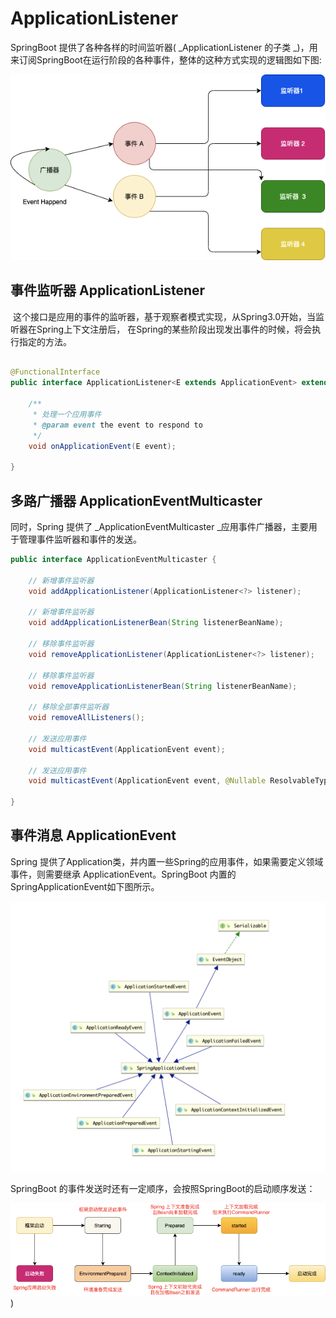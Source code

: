 # ApplicationListener



SpringBoot 提供了各种各样的时间监听器( _ApplicationListener 的子类 _)，用来订阅SpringBoot在运行阶段的各种事件，整体的这种方式实现的逻辑图如下图:


![image.png](../../img/ApplicationListener.png)




## 事件监听器 ApplicationListener


 这个接口是应用的事件的监听器，基于观察者模式实现，从Spring3.0开始，当监听器在Spring上下文注册后， 在Spring的某些阶段出现发出事件的时候，将会执行指定的方法。
```java

@FunctionalInterface
public interface ApplicationListener<E extends ApplicationEvent> extends EventListener {

	/**
	 * 处理一个应用事件
	 * @param event the event to respond to
	 */
	void onApplicationEvent(E event);

}
```


## 多路广播器 ApplicationEventMulticaster


同时，Spring 提供了 _ApplicationEventMulticaster _应用事件广播器，主要用于管理事件监听器和事件的发送。
```java
public interface ApplicationEventMulticaster {
    
    // 新增事件监听器
	void addApplicationListener(ApplicationListener<?> listener);

	// 新增事件监听器
	void addApplicationListenerBean(String listenerBeanName);

	// 移除事件监听器
	void removeApplicationListener(ApplicationListener<?> listener);

	// 移除事件监听器	
	void removeApplicationListenerBean(String listenerBeanName);

	// 移除全部事件监听器
	void removeAllListeners();

	// 发送应用事件
	void multicastEvent(ApplicationEvent event);

	// 发送应用事件
	void multicastEvent(ApplicationEvent event, @Nullable ResolvableType eventType);

}
```


## 事件消息 ApplicationEvent
Spring 提供了Application类，并内置一些Spring的应用事件，如果需要定义领域事件，则需要继承 ApplicationEvent。SpringBoot 内置的SpringApplicationEvent如下图所示。


![image.png](../../img/applicationListenerEvent架构图.png)




SpringBoot 的事件发送时还有一定顺序，会按照SpringBoot的启动顺序发送：


![image.png](../../img/applicationEvent发送顺序.png))

